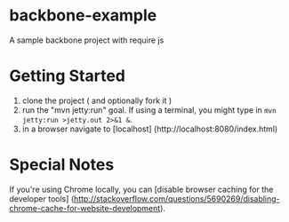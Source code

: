backbone-example
================

A sample backbone project with require js



Getting Started
================

1. clone the project ( and optionally fork it )
2. run the "mvn jetty:run" goal.  If using a terminal, you might type in <code>mvn jetty:run >jetty.out 2>&1 &</code>.
3. in a browser navigate to [localhost] (http://localhost:8080/index.html)


Special Notes
================
If you're using Chrome locally, you can [disable browser caching for the developer tools] (http://stackoverflow.com/questions/5690269/disabling-chrome-cache-for-website-development).


